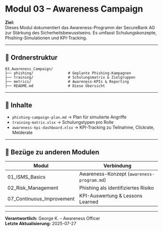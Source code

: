 # Modul 03 – Awareness Campaign

**Ziel:**  
Dieses Modul dokumentiert das Awareness-Programm der SecureBank AG zur Stärkung des Sicherheitsbewusstseins. Es umfasst Schulungskonzepte, Phishing-Simulationen und KPI-Tracking.

---

## 📁 Ordnerstruktur

```plaintext
03_Awareness_Campaign/
├── phishing/                # Geplante Phishing-Kampagnen
├── training/                # Schulungsmatrix & Zielgruppen
├── metrics/                 # Awareness-KPIs & Reporting
├── README.md                # Diese Übersicht
```

---

## 📌 Inhalte

- `phishing-campaign-plan.md` → Plan für simulierte Angriffe
- `training-matrix.xlsx` → Schulungstypen pro Rolle
- `awareness-kpi-dashboard.xlsx` → KPI-Tracking zu Teilnahme, Clickrate, Melderate

---

## 🔗 Bezüge zu anderen Modulen

| Modul | Verbindung |
|-------|------------|
| 01_ISMS_Basics | Awareness-Konzept (`awareness-program.md`) |
| 02_Risk_Management | Phishing als identifiziertes Risiko |
| 07_Continuous_Improvement | KPI-Auswertung & Lessons Learned |

---

**Verantwortlich:** George K. – Awareness Officer  
**Letzte Aktualisierung:** 2025-07-27  

